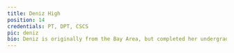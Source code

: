 ```yaml
---
title: Deniz High
position: 14
credentials: PT, DPT, CSCS
pic: deniz
bio: Deniz is originally from the Bay Area, but completed her undergraduate degree at SDSU and doctor of physical therapy from the University of St. Augustine. She grew up playing all sports, but her main passion is for soccer where an injury brought her into the world of PT. She knows full well what it’s like to not be able to do the things you love due to pain. She hopes to help her patients live pain-free and improve their quality of life. Outside of work, she enjoys cooking, baking, and any outdoor activities.
---
```


